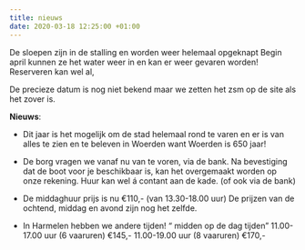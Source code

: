 ```yaml
---
title: nieuws
date: 2020-03-18 12:25:00 +01:00
---
```


De sloepen zijn in de stalling en worden weer helemaal opgeknapt
Begin april kunnen ze het water weer in en kan er weer gevaren worden! 
Reserveren kan wel al,

De precieze datum is nog niet bekend
maar we zetten het zsm op de site als het zover is. 

**Nieuws**: 

* Dit jaar is het mogelijk om de stad helemaal rond te varen en er is van alles te zien en te beleven in Woerden want Woerden is 650 jaar! 

* De borg vragen we vanaf nu van te voren, via de bank. 
Na bevestiging dat de boot voor je beschikbaar is, kan het overgemaakt worden op onze rekening. 
Huur kan wel á contant aan de kade.
(of ook via de bank)

* De middaghuur prijs is nu €110,- (van 13.30-18.00 uur)  De prijzen van de ochtend, middag en avond zijn nog het zelfde.

* In Harmelen hebben we andere tijden!
“ midden op de dag tijden”
11.00-17.00 uur (6 vaaruren) €145,-
11.00-19.00 uur (8 vaaruren) €170,-